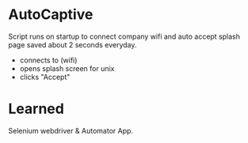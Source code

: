 # AutoCaptive

Script runs on startup to connect company wifi and auto accept splash page saved about 2 seconds everyday.

- connects to (wifi)
- opens splash screen for unix
- clicks "Accept"

# Learned
Selenium webdriver & Automator App.
